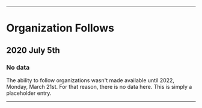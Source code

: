 
***

# Organization Follows

## 2020 July 5th

### No data

The ability to follow organizations wasn't made available until 2022, Monday, March 21st. For that reason, there is no data here. This is simply a placeholder entry.

***
